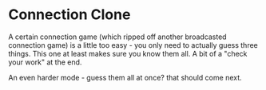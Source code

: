# Connection Clone

A certain connection game (which ripped off another broadcasted connection game) is a little too easy - you only need to actually guess three things. This one at least makes sure you know them all. A bit of a "check your work" at the end.

An even harder mode - guess them all at once? that should come next.